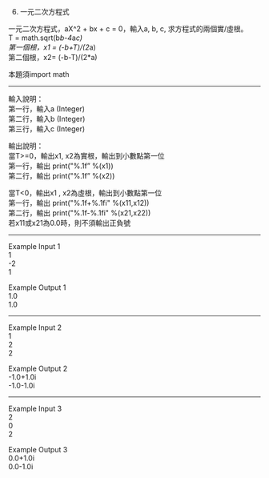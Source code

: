 6. 一元二次方程式

一元二次方程式，aX^2 + bx + c = 0，輸入a, b, c, 求方程式的兩個實/虛根。  
T = math.sqrt(b*b-4*a*c)  
第一個根，x1 = (-b+T)/(2*a)  
第二個根，x2= (-b-T)/(2*a)  

本題須import math  

---------------------------------------------------

輸入說明：  
第一行，輸入a (Integer)  
第二行，輸入b (Integer)  
第三行，輸入c (Integer)  

輸出說明：  
當T>=0，輸出x1, x2為實根，輸出到小數點第一位  
第一行，輸出 print("%.1f” %(x1))  
第二行，輸出 print("%.1f” %(x2))  

當T<0，輸出x1 , x2為虛根，輸出到小數點第一位  
第一行，輸出 print("%.1f+%.1fi" %(x11,x12))  
第二行，輸出 print("%.1f-%.1fi" %(x21,x22))  
若x11或x21為0.0時，則不須輸出正負號  

---------------------------------------------------

Example Input 1  
1  
-2  
1  

Example Output 1  
1.0  
1.0  

---------------------------------------------------
Example Input 2  
1  
2  
2  

Example Output 2  
-1.0+1.0i  
-1.0-1.0i  

---------------------------------------------------
Example Input 3  
2  
0  
2  

Example Output 3  
0.0+1.0i  
0.0-1.0i  

